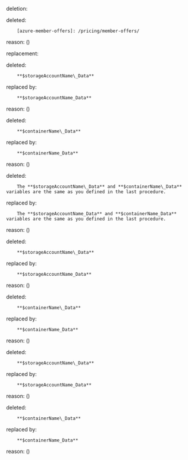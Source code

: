 deletion:

deleted:

		[azure-member-offers]: /pricing/member-offers/

reason: ()

replacement:

deleted:

		**$storageAccountName\_Data**

replaced by:

		**$storageAccountName_Data**

reason: ()

deleted:

		**$containerName\_Data**

replaced by:

		**$containerName_Data**

reason: ()

deleted:

		The **$storageAccountName\_Data** and **$containerName\_Data** variables are the same as you defined in the last procedure.

replaced by:

		The **$storageAccountName_Data** and **$containerName_Data** variables are the same as you defined in the last procedure.

reason: ()

deleted:

		**$storageAccountName\_Data**

replaced by:

		**$storageAccountName_Data**

reason: ()

deleted:

		**$containerName\_Data**

replaced by:

		**$containerName_Data**

reason: ()

deleted:

		**$storageAccountName\_Data**

replaced by:

		**$storageAccountName_Data**

reason: ()

deleted:

		**$containerName\_Data**

replaced by:

		**$containerName_Data**

reason: ()

